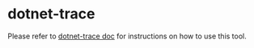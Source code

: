 # dotnet-trace

Please refer to [dotnet-trace doc](../../../documentation/dotnet-trace-instructions.md) for instructions on how to use this tool.